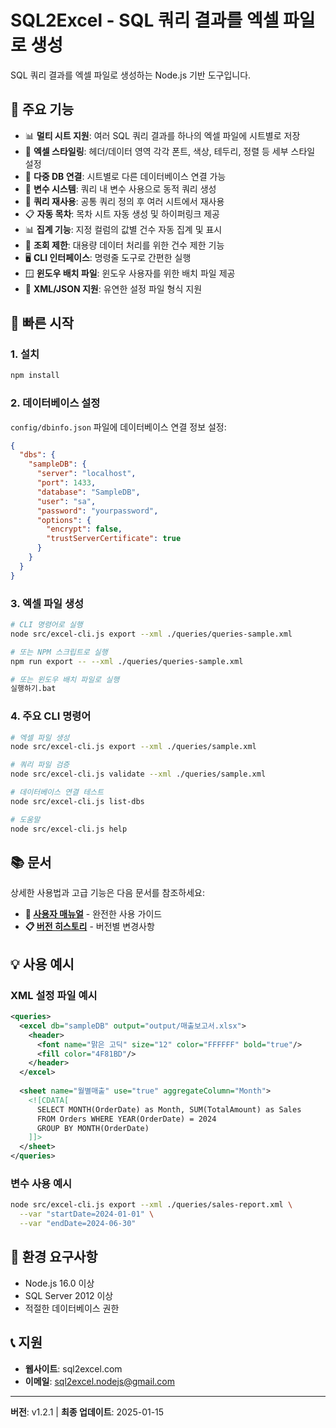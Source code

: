 # SQL2Excel - SQL 쿼리 결과를 엑셀 파일로 생성

SQL 쿼리 결과를 엑셀 파일로 생성하는 Node.js 기반 도구입니다.

## 🎯 주요 기능

- 📊 **멀티 시트 지원**: 여러 SQL 쿼리 결과를 하나의 엑셀 파일에 시트별로 저장
- 🎨 **엑셀 스타일링**: 헤더/데이터 영역 각각 폰트, 색상, 테두리, 정렬 등 세부 스타일 설정
- 🔗 **다중 DB 연결**: 시트별로 다른 데이터베이스 연결 가능
- 📝 **변수 시스템**: 쿼리 내 변수 사용으로 동적 쿼리 생성
- 🔄 **쿼리 재사용**: 공통 쿼리 정의 후 여러 시트에서 재사용
- 📋 **자동 목차**: 목차 시트 자동 생성 및 하이퍼링크 제공
- 📊 **집계 기능**: 지정 컬럼의 값별 건수 자동 집계 및 표시
- 🚦 **조회 제한**: 대용량 데이터 처리를 위한 건수 제한 기능
- 🖥️ **CLI 인터페이스**: 명령줄 도구로 간편한 실행
- 🪟 **윈도우 배치 파일**: 윈도우 사용자를 위한 배치 파일 제공
- 📄 **XML/JSON 지원**: 유연한 설정 파일 형식 지원

## 🚀 빠른 시작

### 1. 설치
```bash
npm install
```

### 2. 데이터베이스 설정
`config/dbinfo.json` 파일에 데이터베이스 연결 정보 설정:
```json
{
  "dbs": {
    "sampleDB": {
      "server": "localhost",
      "port": 1433,
      "database": "SampleDB",
      "user": "sa",
      "password": "yourpassword",
      "options": {
        "encrypt": false,
        "trustServerCertificate": true
      }
    }
  }
}
```

### 3. 엑셀 파일 생성
```bash
# CLI 명령어로 실행
node src/excel-cli.js export --xml ./queries/queries-sample.xml

# 또는 NPM 스크립트로 실행
npm run export -- --xml ./queries/queries-sample.xml

# 또는 윈도우 배치 파일로 실행
실행하기.bat
```

### 4. 주요 CLI 명령어
```bash
# 엑셀 파일 생성
node src/excel-cli.js export --xml ./queries/sample.xml

# 쿼리 파일 검증
node src/excel-cli.js validate --xml ./queries/sample.xml

# 데이터베이스 연결 테스트
node src/excel-cli.js list-dbs

# 도움말
node src/excel-cli.js help
```

## 📚 문서

상세한 사용법과 고급 기능은 다음 문서를 참조하세요:

- **📖 [사용자 매뉴얼](USER_MANUAL.md)** - 완전한 사용 가이드
- **📋 [버전 히스토리](CHANGELOG.md)** - 버전별 변경사항

## 💡 사용 예시

### XML 설정 파일 예시
```xml
<queries>
  <excel db="sampleDB" output="output/매출보고서.xlsx">
    <header>
      <font name="맑은 고딕" size="12" color="FFFFFF" bold="true"/>
      <fill color="4F81BD"/>
    </header>
  </excel>
  
  <sheet name="월별매출" use="true" aggregateColumn="Month">
    <![CDATA[
      SELECT MONTH(OrderDate) as Month, SUM(TotalAmount) as Sales
      FROM Orders WHERE YEAR(OrderDate) = 2024
      GROUP BY MONTH(OrderDate)
    ]]>
  </sheet>
</queries>
```

### 변수 사용 예시
```bash
node src/excel-cli.js export --xml ./queries/sales-report.xml \
  --var "startDate=2024-01-01" \
  --var "endDate=2024-06-30"
```

## 🔧 환경 요구사항

- Node.js 16.0 이상
- SQL Server 2012 이상
- 적절한 데이터베이스 권한

## 📞 지원

- **웹사이트**: sql2excel.com
- **이메일**: sql2excel.nodejs@gmail.com

---

**버전**: v1.2.1 | **최종 업데이트**: 2025-01-15
